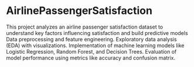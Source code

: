 # AirlinePassengerSatisfaction
This project analyzes an airline passenger satisfaction dataset to understand key factors influencing satisfaction and build predictive models
Data preprocessing and feature engineering.
Exploratory data analysis (EDA) with visualizations.
Implementation of machine learning models like Logistic Regression, Random Forest, and Decision Trees.
Evaluation of model performance using metrics like accuracy and confusion matrix.
